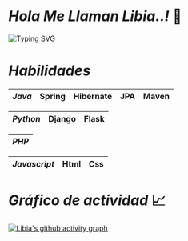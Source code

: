 <!DOCTYPE html>
<html>

<head>
    <h1> <h1>
   
 </head>
<body>
    
 # _Hola Me Llaman Libia..!_  👋
    
    
 
 [![Typing SVG](https://letrasmaquinas.herokuapp.com?font=roboto&color=8F2ACD&lines=Dev+Back+End)](https://git.io/typing-svg)

 # _Habilidades_   
    
| _Java_ |  Spring | Hibernate  |  JPA    |         Maven |     
| ------------- | ------------- |  ------------- |  ------------- |  ------------- |            
              
    
|   _Python_   | Django | Flask |
| ---------------- | ---------------- | ---------------- |


| _PHP_  |
|---------------------|    
    
| _Javascript_ |  Html | Css |
| -----------------|  -----------------|  -----------------|

<!--| Java | Web | Python | PHP |
| ------------- | ------------- | ------------- | ------------- |
| Spring  | Javascript  | Django |
| Hibernate  | Html  |    
| JPA       | Css  |-->
    

 
# _Gráfico de actividad_ 📈   
    
[![Libia's github activity graph]( https://graficoactividad.herokuapp.com/graph?username=margaritasing&theme=dracula)](https://github.com/margaritasing/github-readme-activity-graph)
    



</body>

</html>





